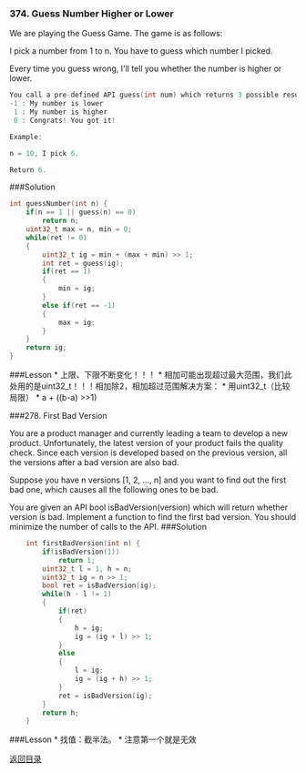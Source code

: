 ### 374. Guess Number Higher or Lower
We are playing the Guess Game. The game is as follows:

I pick a number from 1 to n. You have to guess which number I picked.

Every time you guess wrong, I'll tell you whether the number is higher or lower.
```C
You call a pre-defined API guess(int num) which returns 3 possible results (-1, 1, or 0):
-1 : My number is lower
 1 : My number is higher
 0 : Congrats! You got it!

Example:

n = 10, I pick 6.

Return 6.
```
###Solution
```C++
int guessNumber(int n) {
    if(n == 1 || guess(n) == 0) 
        return n;
    uint32_t max = n, min = 0;
    while(ret != 0)
    {
        uint32_t ig = min + (max + min) >> 1;
        int ret = guess(ig);
        if(ret == 1)
        {
            min = ig;
        }
        else if(ret == -1)
        {
            max = ig;
        }
    }
    return ig;
}
```
###Lesson
* 
上限、下限不断变化！！！
* 
相加可能出现超过最大范围，我们此处用的是uint32_t！！！相加除2，相加超过范围解决方案：
    * 
用uint32_t（比较局限）
    * 
a + ((b-a) >>1)

###278. First Bad Version

You are a product manager and currently leading a team to develop a new product. Unfortunately, the latest version of your product fails the quality check. Since each version is developed based on the previous version, all the versions after a bad version are also bad.

Suppose you have n versions [1, 2, ..., n] and you want to find out the first bad one, which causes all the following ones to be bad.

You are given an API bool isBadVersion(version) which will return whether version is bad. Implement a function to find the first bad version. You should minimize the number of calls to the API. 
###Solution
```C++
    int firstBadVersion(int n) {
        if(isBadVersion(1))
            return 1;
        uint32_t l = 1, h = n;
        uint32_t ig = n >> 1;
        bool ret = isBadVersion(ig);
        while(h - l != 1)
        {
            if(ret)
            {
                h = ig;
                ig = (ig + l) >> 1;
            }
            else
            {
                l = ig;
                ig = (ig + h) >> 1;
            }
            ret = isBadVersion(ig);
        }
        return h;
    }
```
###Lesson
* 
找值：截半法。
* 
注意第一个就是无效

[返回目录](README.md)